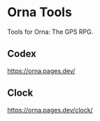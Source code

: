 # Orna Tools

Tools for Orna: The GPS RPG.

## Codex

https://orna.pages.dev/

## Clock

https://orna.pages.dev/clock/
